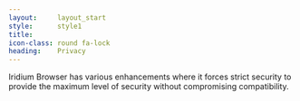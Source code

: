 ```yaml
---
layout:		layout_start
style:		style1
title:		
icon-class: round fa-lock
heading:	Privacy
---
```


Iridium Browser has various enhancements where it forces strict security to provide the maximum level of security without compromising compatibility.